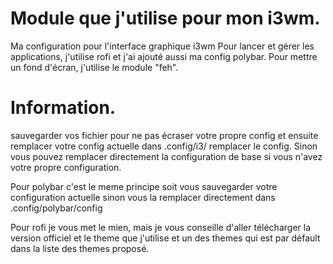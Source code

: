 # Module que j'utilise pour mon i3wm.
Ma configuration pour l'interface graphique i3wm
Pour lancer et gérer les applications, j'utilise rofi et j'ai ajouté aussi ma config polybar.
Pour mettre un fond d'écran, j'utilise le module "feh".

# Information.
sauvegarder vos fichier pour ne pas écraser votre propre config et ensuite remplacer votre config actuelle dans .config/i3/ remplacer le config.
Sinon vous pouvez remplacer directement la configuration de base si vous n'avez votre propre configuration.

Pour polybar c'est le meme principe soit vous sauvegarder votre configuration actuelle sinon vous la remplacer directement dans
.config/polybar/config

Pour rofi je vous met le mien, mais je vous conseille d'aller télécharger la version officiel et le theme que j'utilise et un des themes qui est par défault dans la liste des themes proposé.
